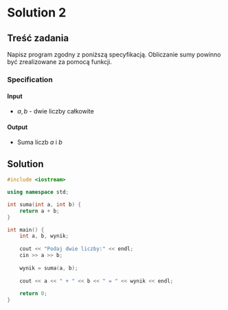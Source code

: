 # Solution 2

## Treść zadania

Napisz program zgodny z poniższą specyfikacją. Obliczanie sumy powinno być zrealizowane za pomocą funkcji.

### Specification

#### Input

* $a, b$ - dwie liczby całkowite

#### Output

* Suma liczb $a$ i $b$ 

## Solution

```cpp
#include <iostream>

using namespace std;

int suma(int a, int b) {
    return a + b;
}

int main() {
    int a, b, wynik;
    
    cout << "Podaj dwie liczby:" << endl;
    cin >> a >> b;
    
    wynik = suma(a, b);
    
    cout << a << " + " << b << " = " << wynik << endl;
    
    return 0;
}
```
